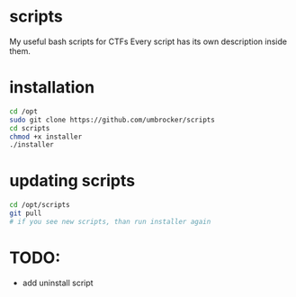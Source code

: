 # scripts
My useful bash scripts for CTFs
Every script has its own description inside them.

# installation
```bash
cd /opt
sudo git clone https://github.com/umbrocker/scripts
cd scripts
chmod +x installer
./installer
```

# updating scripts
```bash
cd /opt/scripts
git pull
# if you see new scripts, than run installer again
```

# TODO:
- add uninstall script

